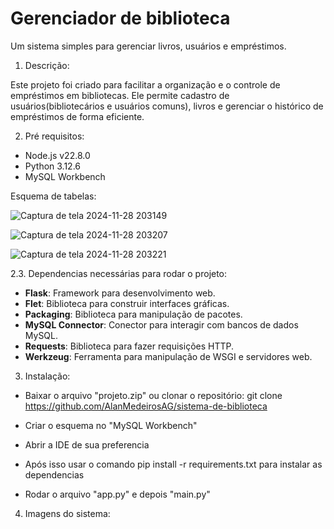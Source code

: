 # Gerenciador de biblioteca
Um sistema simples para gerenciar livros, usuários e empréstimos.

1. Descrição:

Este projeto foi criado para facilitar a organização e o controle de empréstimos em bibliotecas. Ele permite cadastro de usuários(bibliotecários e usuários comuns), livros e gerenciar o histórico de empréstimos de forma eficiente.

2. Pré requisitos:

- Node.js v22.8.0
- Python 3.12.6
- MySQL Workbench

Esquema de tabelas:


![Captura de tela 2024-11-28 203149](https://github.com/user-attachments/assets/e32e2842-da59-4eae-9433-269fc049095f)

![Captura de tela 2024-11-28 203207](https://github.com/user-attachments/assets/b9828e3a-99c3-4a91-a3dd-d024832e47eb)

![Captura de tela 2024-11-28 203221](https://github.com/user-attachments/assets/3930923e-739d-4660-b12d-5b75b75bfd04)

2.3. Dependencias necessárias para rodar o projeto:

- **Flask**: Framework para desenvolvimento web.
- **Flet**: Biblioteca para construir interfaces gráficas.
- **Packaging**: Biblioteca para manipulação de pacotes.
- **MySQL Connector**: Conector para interagir com bancos de dados MySQL.
- **Requests**: Biblioteca para fazer requisições HTTP.
- **Werkzeug**: Ferramenta para manipulação de WSGI e servidores web.

3. Instalação:

- Baixar o arquivo "projeto.zip" ou clonar o repositório: git clone https://github.com/AlanMedeirosAG/sistema-de-biblioteca

- Criar o esquema no "MySQL Workbench"

- Abrir a IDE de sua preferencia 

- Após isso usar o comando pip install -r requirements.txt para instalar as dependencias

- Rodar o arquivo "app.py" e depois "main.py"

4. Imagens do sistema:

